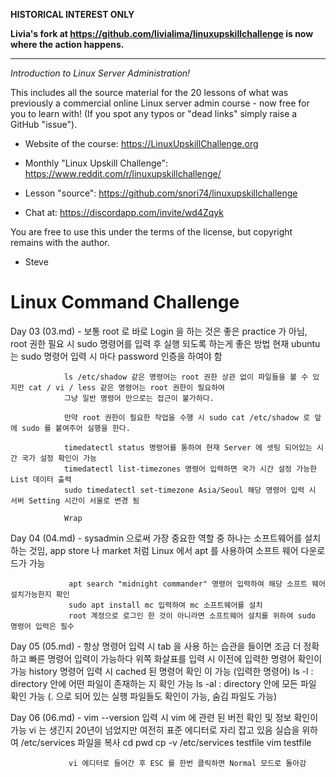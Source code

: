 **HISTORICAL INTEREST ONLY**

**Livia's fork at https://github.com/livialima/linuxupskillchallenge is now where the action happens.**
***


*Introduction to Linux Server Administration!*

This includes all the source material for the 20 lessons of what was previously a commercial online Linux server admin course - now free for you to learn with! (If you spot any typos or "dead links" simply raise a GitHub "issue").

* Website of the course: https://LinuxUpskillChallenge.org

* Monthly "Linux Upskill Challenge": https://www.reddit.com/r/linuxupskillchallenge/

* Lesson "source": https://github.com/snori74/linuxupskillchallenge

* Chat at: https://discordapp.com/invite/wd4Zqyk

You are free to use this under the terms of the license, but copyright remains with the author.
  
 - Steve

# Linux Command Challenge

Day 03 (03.md) - 보통 root 로 바로 Login 을 하는 것은 좋은 practice 가 아님, root 권한 필요 시 sudo 명령어를 입력 후 실행 되도록 하는게 좋은 방법
				현재 ubuntu 는 sudo 명령어 입력 시 마다 password 인증을 하여야 함
				

				ls /etc/shadow 같은 명령어는 root 권한 상관 없이 파일들을 볼 수 있지만 cat / vi / less 같은 명령어는 root 권한이 필요하여
				그냥 일반 명령어 만으로는 접근이 불가하다.
				
				만약 root 권한이 필요한 작업을 수행 시 sudo cat /etc/shadow 로 앞에 sudo 를 붙여주어 실행을 한다.
				
				timedatectl status 명령어를 통하여 현재 Server 에 셋팅 되어있는 시간 국가 설정 확인이 가능
				timedatectl list-timezones 명령어 입력하면 국가 시간 설정 가능한 List 데이터 출력
				sudo timedatectl set-timezone Asia/Seoul 해당 명령어 입력 시 서버 Setting 시간이 서울로 변경 됨
				
				Wrap

Day 04 (04.md) - sysadmin 으로써 가장 중요한 역할 중 하나는 소프트웨어를 설치하는 것임, 
				 app store 나 market 처럼 Linux 에서 apt 를 사용하여 소프트 웨어 다운로드가 가능
				 
				 apt search "midnight commander" 명령어 입력하여 해당 소프트 웨어 설치가능한지 확인
				 sudo apt install mc 입력하여 mc 소프트웨어를 설치
				 root 계정으로 로그인 한 것이 아니라면 소프트웨어 설치를 위하여 sudo 명령어 입력은 필수

Day 05 (05.md) - 항상 명령어 입력 시 tab 을 사용 하는 습관을 들이면 조금 더 정확하고 빠른 명령어 입력이 가능하다
				 위쪽 화살표를 입력 시 이전에 입력한 명령어 확인이 가능
				 history 명령어 입력 시 cached 된 명령어 확인 이 가능 (입력한 명령어)
				 ls -l : directory 안에 어떤 파일이 존재하는 지 확인 가능
				 ls -al : directory 안에 모든 파일 확인 가능 (. 으로 되어 있는 실행 파일들도 확인이 가능, 숨김 파일도 가능)
				 
Day 06 (06.md) - vim --version 입력 시 vim 에 관련 된 버전 확인 및 정보 확인이 가능
				 vi 는 생긴지 20년이 넘었지만 여전히 표준 에디터로 자리 잡고 있음
				 실습을 위하여 /etc/services 파일을 복사
				 cd
				 pwd
				 cp -v /etc/services testfile
				 vim testfile
				 
				 vi 에디터로 들어간 후 ESC 를 한번 클릭하면 Normal 모드로 돌아감
				 
				 

				 
				 